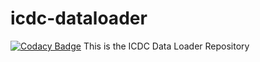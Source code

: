 # icdc-dataloader
[![Codacy Badge](https://api.codacy.com/project/badge/Grade/f4d5afb8403642dbab917cb4aa4ef47d)](https://www.codacy.com/manual/FNLCR_2/icdc-dataloader?utm_source=github.com&amp;utm_medium=referral&amp;utm_content=CBIIT/icdc-dataloader&amp;utm_campaign=Badge_Grade)
This is the ICDC Data Loader Repository
